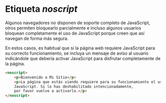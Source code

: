 # Etiqueta _noscript_

Algunos navegadores no disponen de soporte completo de JavaScript, otros permiten bloquearlo parcialmente e incluso algunos usuarios bloquean completamente el uso de JavaScript porque creen que así navegan de forma más segura.

En estos casos, es habitual que si la página web requiere JavaScript para su correcto funcionamiento, se incluya un mensaje de aviso al usuario indicándole que debería activar JavaScript para disfrutar completamente de la página.

```html
<noscript>
    <p>Bienvenido a Mi Sitio</p>
    <p>La página que estás viendo requiere para su funcionamiento el uso de
    JavaScript. Si lo has deshabilitado intencionadamente,
    por favor vuelve a activarlo.</p>
</noscript>
```
